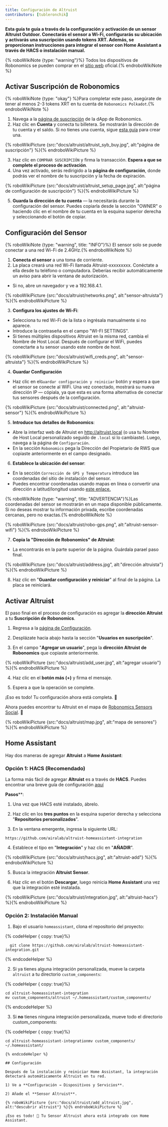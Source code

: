 ```yaml
---
title: Configuración de Altruist
contributors: [tubleronchik]
---
```


**Esta guía te guía a través de la configuración y activación de un sensor Altruist Outdoor. Conectarás el sensor a Wi-Fi, configurarás su ubicación y activarás una suscripción usando tokens XRT. Además, se proporcionan instrucciones para integrar el sensor con Home Assistant a través de HACS o instalación manual.**

{% roboWikiNote {type: "warning"}%} Todos los dispositivos de Robonomics se pueden comprar en el [sitio web](https://robonomics.network/devices/) oficial.{% endroboWikiNote %}

## Activar Suscripción de Robonomics

{% roboWikiNote {type: "okay"} %}Para completar este paso, asegúrate de tener al menos 2-3 tokens XRT en tu cuenta de `Robonomics Polkadot`.{% endroboWikiNote %}

1) Navega a la [página de suscripción](https://robonomics.app/#/rws-buy) de la dApp de Robonomics. 
2) Haz clic en **Cuenta** y conecta tu billetera. Se mostrarán la dirección de tu cuenta y el saldo.
Si no tienes una cuenta, sigue [esta guía](https://wiki.robonomics.network/docs/create-account-in-dapp/) para crear una.

{% roboWikiPicture {src:"docs/altruist/altruist_syb_buy.jpg", alt:"página de suscripción"} %}{% endroboWikiPicture %}

3) Haz clic en `COMPRAR SUSCRIPCIÓN` y firma la transacción. **Espera a que se complete el proceso de activación**. 
4) Una vez activado, serás redirigido a la **página de configuración**, donde podrás ver el nombre de tu suscripción y la fecha de expiración.

{% roboWikiPicture {src:"docs/altruist/altruist_setup_page.jpg", alt:"página de configuración de suscripción"} %}{% endroboWikiPicture %}

5) **Guarda la dirección de tu cuenta** — la necesitarás durante la configuración del sensor. Puedes copiarla desde la sección "OWNER" o haciendo clic en el nombre de tu cuenta en la esquina superior derecha y seleccionando el botón de copiar.

## Configuración del Sensor

{% roboWikiNote {type: "warning", title: "INFO"}%} El sensor solo se puede conectar a una red Wi-Fi de 2.4GHz.{% endroboWikiNote %}

1) **Conecta el sensor** a una toma de corriente.
2) La placa creará una red Wi-Fi llamada Altruist-xxxxxxxxx. Conéctate a ella desde tu teléfono o computadora. Deberías recibir automáticamente un aviso para abrir la ventana de autorización.
- Si no, abre un navegador y ve a 192.168.4.1.

{% roboWikiPicture {src:"docs/altruist/networks.png", alt:"sensor-altruista"} %}{% endroboWikiPicture %}

3) **Configura los ajustes de Wi-Fi**:
- Selecciona tu red Wi-Fi de la lista o ingrésala manualmente si no aparece.
- Introduce la contraseña en el campo "WI-FI SETTINGS".
- Si tienes múltiples dispositivos Altruist en la misma red, cambia el Nombre de Host Local. Después de configurar el WiFi, puedes conectarte a tu sensor usando este nombre de host.

{% roboWikiPicture {src:"docs/altruist/wifi_creds.png", alt:"sensor-altruista"} %}{% endroboWikiPicture %}

4) **Guardar Configuración**
- Haz clic en el`Guardar configuración y reiniciar` botón y espera a que el sensor se conecte al WiFi. Una vez conectado, mostrará su nueva dirección IP — cópiala, ya que esta es una forma alternativa de conectar tus sensores después de la configuración.

{% roboWikiPicture {src:"docs/altruist/connected.png", alt:"altruist-sensor"} %}{% endroboWikiPicture %}

5) **Introduce tus detalles de Robonomics**:
- Abre la interfaz web de Altruist en http://altruist.local (o usa tu Nombre de Host Local personalizado seguido de `.local` si lo cambiaste). Luego, navega a la página de `Configuración`.
- En la sección `Robonomics` pega la Dirección del Propietario de RWS que copiaste anteriormente en el campo designado.

6) **Establece la ubicación del sensor**:
- En la sección `Corrección de GPS y Temperatura` introduce las coordenadas del sitio de instalación del sensor.
- Puedes encontrar coordenadas usando mapas en línea o convertir una dirección a latitud/longitud usando [este enlace.](https://www.latlong.net/convert-address-to-lat-long.html)

{% roboWikiNote {type: "warning", title: "ADVERTENCIA"}%}Las coordenadas del sensor se mostrarán en un mapa disponible públicamente. Si no deseas mostrar tu información privada, escribe coordenadas cercanas, pero no exactas.{% endroboWikiNote %}

{% roboWikiPicture {src:"docs/altruist/robo-gps.png", alt:"altruist-sensor-wifi"} %}{% endroboWikiPicture %}

7) **Copia la "Dirección de Robonomics" de Altruist**:
- La encontrarás en la parte superior de la página. Guárdala parael paso final.

{% roboWikiPicture {src:"docs/altruist/address.jpg", alt:"dirección altruista"} %}{% endroboWikiPicture %}

8) Haz clic en "**Guardar configuración y reiniciar**" al final de la página. La placa se reiniciará.

## Activar Altruist
El paso final en el proceso de configuración es agregar la **dirección Altruist** a tu **Suscripción de Robonomics**.

1) Regresa a la [página de Configuración](https://robonomics.app/#/rws-setup).

2) Desplázate hacia abajo hasta la sección "**Usuarios en suscripción**".

3) En el campo "**Agregar un usuario**", pega la **dirección Altruist de Robonomics** que copiaste anteriormente.

{% roboWikiPicture {src:"docs/altruist/add_user.jpg", alt:"agregar usuario"} %}{% endroboWikiPicture %}

4) Haz clic en el **botón más (+)** y firma el mensaje.

5) Espera a que la operación se complete.

¡Eso es todo! Tu configuración ahora está completa. 🎉

Ahora puedes encontrar tu Altruist en el mapa de [Robonomics Sensors Social](https://sensors.social/#). 🚀

{% roboWikiPicture {src:"docs/altruist/map.jpg", alt:"mapa de sensores"} %}{% endroboWikiPicture %}

## Home Assistant

Hay dos maneras de agregar **Altruist** a **Home Assistant**:

### Opción 1: HACS (Recomendado)

La forma más fácil de agregar **Altruist** es a través de **HACS**. Puedes encontrar una breve guía de configuración [aquí](https://hacs.xyz/docs/use/) 

**Pasos****:
1) Una vez que HACS esté instalado, ábrelo.

2) Haz clic en los **tres puntos** en la esquina superior derecha y selecciona "**Repositorios personalizados**".

3) En la ventana emergente, ingresa la siguiente URL:

```
https://github.com/airalab/altruist-homeassistant-integration
```
4) Establece el tipo en "**Integración**" y haz clic en "**AÑADIR**".

{% roboWikiPicture {src:"docs/altruist/hacs.jpg", alt:"altruist-add"} %}{% endroboWikiPicture %}

5) Busca la integración **Altruist Sensor**.

6) Haz clic en el botón **Descargar**, luego reinicia **Home Assistant** una vez que la integración esté instalada.


{% roboWikiPicture {src:"docs/altruist/integration.jpg", alt:"altruist-hacs"} %}{% endroboWikiPicture %}

### Opción 2: Instalación Manual

1) Bajo el usuario `homeassistant`, clona el repositorio del proyecto:

{% codeHelper { copy: true}%}

```shell
  git clone https://github.com/airalab/altruist-homeassistant-integration.git
```

{% endcodeHelper %}

2) Si ya tienes alguna integración personalizada, mueve la carpeta `altruist` a tu directorio `custom_components`:

{% codeHelper { copy: true}%}

```
cd altruist-homeassistant-integration
mv custom_components/altruist ~/.homeassistant/custom_components/
```

{% endcodeHelper %}

3) Si **no** tienes ninguna integración personalizada, mueve todo el directorio custom_components:

{% codeHelper { copy: true}%}

 ```
cd altruist-homeassistant-integrationmv custom_components/ ~/.homeassistant/

{% endcodeHelper %}

## Configuración

Después de la instalación y reiniciar Home Assistant, la integración detectará automáticamente Altruist en tu red.

1) Ve a **Configuración → Dispositivos y Servicios**.

2) Añade el **Sensor Altruist**.

{% roboWikiPicture {src:"docs/altruist/add_altruist.jpg", alt:"descubrir altruist"} %}{% endroboWikiPicture %}

¡Eso es todo! 🚀 Tu Sensor Altruist ahora está integrado con Home Assistant.